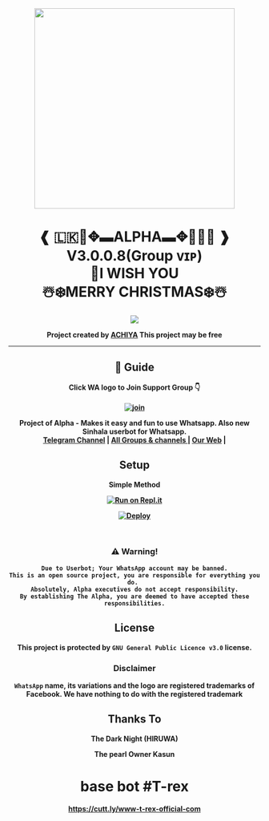 
</a>          


</a>
<div align="center">
  <img border-radius: 15px src="https://telegra.ph/file/cd6032c65c27e0510ddad.jpg" width="400" height="400"/>
  <p align="center">
<h1 align="center"><b> ❰ 🇱🇰🔰✥▬ALPHA▬✥🔰🇱🇰 ❱ V3.0.0.8(Group ᴠɪᴘ) <b> <br> 🎅I WISH YOU <br> ☃️❄️MERRY CHRISTMAS❄️☃️
 </h1>

</p>
             
<p align="center">
  <img src="https://readme-typing-svg.herokuapp.com?color=F77676&center=true&vCenter=true&lines=Welcome+to+alpha+bot+GitHub+page">
</p>
<p align="center">
Project created by <a href="https://github.com/CTAchiya"> ACHIYA</a> This project may be free
    <br
       | © |
        owner |
    <br> 
</p>

----

## 📢 Guide
Click WA logo to Join Support Group 👇
    <br>
<br>
  [![join](https://github.com/Alien-alfa/PublicBot/blob/main/wlogo.svg.png)](https://chat.whatsapp.com/HnRnoj6HBrK32LW0EG3JxE)
  <div align="center">
    
<p align="center">
    Project of Alpha - Makes it easy and fun to use Whatsapp. Also new Sinhala userbot for Whatsapp.
    <br>
        <a href="https://t.me/Alphabot123">Telegram Channel</a> |
        <a href="">All Groups & channels </a> |
        <a href="https://www.pearlgroup.lk">Our  Web</a> |
    <br>
</p>

## Setup
<div align="center">
  
Simple Method
  
[![Run on Repl.it](https://repl.it/badge/github/quiec/whatsAlfa)](https://replit.com/@AlphaBot3/Alpha-QR-V200?v=1)

[![Deploy](https://www.herokucdn.com/deploy/button.svg)](https://dashboard.heroku.com/new?template=https%3A%2F%2Fgithub.com%2FCTAchiya%2FPEARL-PROJECT)
     </div>
<br>

### ⚠️ Warning! 
```
Due to Userbot; Your WhatsApp account may be banned.
This is an open source project, you are responsible for everything you do. 
Absolutely, Alpha executives do not accept responsibility.
By establishing The Alpha, you are deemed to have accepted these responsibilities.
```
## License
This project is protected by `GNU General Public Licence v3.0` license.

### Disclaimer
`WhatsApp` name, its variations and the logo are registered trademarks of Facebook. We have nothing to do with the registered trademark

## Thanks To
The Dark Night (HIRUWA)

The pearl Owner Kasun


# base bot  #T-rex
https://cutt.ly/www-t-rex-official-com



